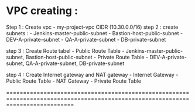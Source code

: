 # VPC creating : 
Step 1 : Create vpc - my-project-vpc   CIDR (10.30.0.0/16)
step 2 : create subnets : 
           - Jenkins-master-public-subnet
           - Bastion-host-public-subnet
           - DEV-A-private-subnet
           - QA-A-private-subnet
           - DB-private-subnet

step 3 : Create Route tabel 
          - Public Route Table - Jenkins-master-public-subnet, Bastion-host-public-subnet
          - Private Route Table - DEV-A-private-subnet, QA-A-private-subnet, DB-private-subnet

step 4 : Create Internet gateway and NAT gateway 
          - Internet Gateway - Public Route Table
          - NAT Gateway - Private Route Table 

================================================================================================================================

